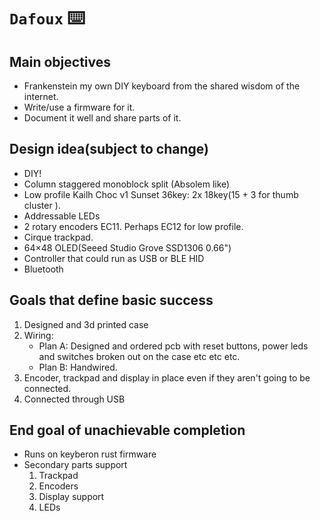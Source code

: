 # `Dafoux` ⌨️
## Main objectives
- Frankenstein my own DIY keyboard from the shared wisdom of the internet.
- Write/use a firmware for it.
- Document it well and share parts of it.

## Design idea(subject to change)
- DIY!
- Column staggered monoblock split (Absolem like) 
- Low profile Kailh Choc v1 Sunset 36key: 2x 18key(15 + 3 for thumb cluster ).
- Addressable LEDs
- 2 rotary encoders  EC11. Perhaps EC12 for low profile.
- Cirque trackpad.
- 64×48 OLED(Seeed Studio Grove SSD1306 0.66")
- Controller that could run as USB or BLE HID
- Bluetooth

## Goals that define basic success
1. Designed and 3d printed case
2.  Wiring:
	- Plan A: Designed and ordered pcb with reset buttons, power leds and switches broken out on the case etc etc etc.
	-  Plan B: Handwired.
3. Encoder, trackpad and display in place even if they aren't going to be connected. 
4. Connected through USB 

## End goal of unachievable completion
- Runs on keyberon rust firmware
- Secondary parts support
	1. Trackpad
	2. Encoders
	3. Display support 
	4. LEDs


